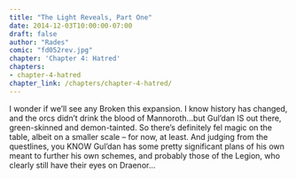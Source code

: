 ```yaml
---
title: "The Light Reveals, Part One"
date: 2014-12-03T10:00:00-07:00
draft: false
author: "Rades"
comic: "fd052rev.jpg"
chapter: 'Chapter 4: Hatred'
chapters:
- chapter-4-hatred
chapter_link: /chapters/chapter-4-hatred/
---
```


I wonder if we’ll see any Broken this expansion. I know history has changed, and the orcs didn’t drink the blood of Mannoroth…but Gul’dan IS out there, green-skinned and demon-tainted. So there’s definitely fel magic on the table, albeit on a smaller scale – for now, at least. And judging from the questlines, you KNOW Gul’dan has some pretty significant plans of his own meant to further his own schemes, and probably those of the Legion, who clearly still have their eyes on Draenor…


